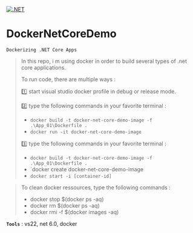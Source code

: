[![.NET](https://github.com/aimenux/DockerNetCoreDemo/actions/workflows/ci.yml/badge.svg)](https://github.com/aimenux/DockerNetCoreDemo/actions/workflows/ci.yml)

# DockerNetCoreDemo
```
Dockerizing .NET Core Apps
```

> In this repo, i m using docker in order to build several types of .net core applications.
>
> To run code, there are multiple ways :
>
> :one: start visual studio docker profile in debug or release mode.
>
> :two: type the following commands in your favorite terminal :
> - `docker build -t docker-net-core-demo-image -f .\App_01\Dockerfile .`
> - `docker run -it docker-net-core-demo-image`
>
> :three: type the following commands in your favorite terminal :
> - `docker build -t docker-net-core-demo-image -f .\App_01\Dockerfile .`
> - `docker create docker-net-core-demo-image
> - `docker start -i [container-id]`

> To clean docker ressources, type the following commands :
> - docker stop $(docker ps -aq)
> - docker rm $(docker ps -aq)
> - docker rmi -f $(docker images -aq)

**`Tools`** : vs22, net 6.0, docker